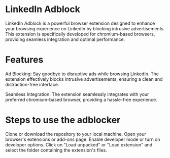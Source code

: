 # **LinkedIn Adblock**
LinkedIn Adblock is a powerful browser extension designed to enhance your browsing experience on LinkedIn by blocking intrusive advertisements. This extension is specifically developed for chromium-based browsers, providing seamless integration and optimal performance.

# **Features**
Ad Blocking: Say goodbye to disruptive ads while browsing LinkedIn. The extension effectively blocks intrusive advertisements, ensuring a clean and distraction-free interface.

Seamless Integration: The extension seamlessly integrates with your preferred chromium-based browser, providing a hassle-free experience.

# Steps to use the adblocker
Clone or download the repository to your local machine.
Open your browser's extensions or add-ons page.
Enable developer mode or turn on developer options.
Click on "Load unpacked" or "Load extension" and select the folder containing the extension's files.
